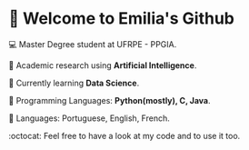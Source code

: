  # 🌸 Welcome to Emilia's Github 


:computer: Master Degree student at UFRPE - PPGIA.



:microscope: Academic research using **Artificial Intelligence**.



:newspaper: Currently learning **Data Science**.



:pushpin: Programming Languages: **Python(mostly), C, Java**.



:notebook_with_decorative_cover: Languages: Portuguese, English, French.







:octocat: Feel free to have a look at my code and to use it too.
<!--
**11emilia11/11emilia11** is a ✨ _special_ ✨ repository because its `README.md` (this file) appears on your GitHub profile.

Here are some ideas to get you started:

- 🔭 I’m currently working on ...
- 🌱 I’m currently learning ...
- 👯 I’m looking to collaborate on ...
- 🤔 I’m looking for help with ...
- 💬 Ask me about ...
- 📫 How to reach me: ...
- 😄 Pronouns: ...
- ⚡ Fun fact: ...
-->
